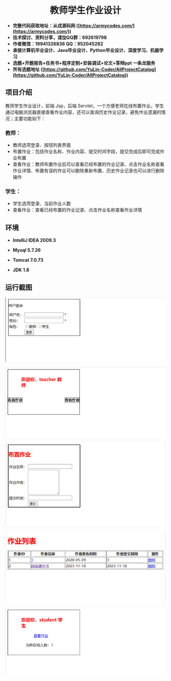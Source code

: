 <p><h1 align="center">教师学生作业设计</h1></p>

- <b>完整代码获取地址：从戎源码网 ([https://armycodes.com/](https://armycodes.com/))</b>
- <b>技术探讨、资料分享，请加QQ群：692619798</b> 
- <b>作者微信：19941326836  QQ：952045282</b> 
- <b>承接计算机毕业设计、Java毕业设计、Python毕业设计、深度学习、机器学习</b>
- <b>选题+开题报告+任务书+程序定制+安装调试+论文+答辩ppt 一条龙服务</b>
- <b>所有选题地址 ([https://github.com/YuLin-Coder/AllProjectCatalog](https://github.com/YuLin-Coder/AllProjectCatalog)) </b>
## 项目介绍

教师学生作业设计，前端 Jsp，后端 Servlet，一个方便老师在线布置作业，学生通过电脑浏览器直接查看作业内容，还可以查询历史作业记录，避免作业遗漏的情况；主要功能如下：

### 教师：

- 教师选项登录、按钮列表界面
- 布置作业：包括作业名称、作业内容、提交时间字段，提交完成后即可完成作业布置
- 查看作业：教师布置作业后可以查看已经布置的作业记录、点击作业名称查看作业详情、布置有误的作业可以删除重新布置、历史作业记录也可以进行删除操作

### 学生：

- 学生选项登录、当前作业人数
- 查看作业：查看已经布置的作业记录、点击作业名称查看作业详情

## 环境

- <b>IntelliJ IDEA 2009.3</b>

- <b>Mysql 5.7.26</b>

- <b>Tomcat 7.0.73</b>

- <b>JDK 1.8</b>


## 运行截图
![](screenshot/1.png)

![](screenshot/2.png)

![](screenshot/3.png)

![](screenshot/4.png)

![](screenshot/5.png)


